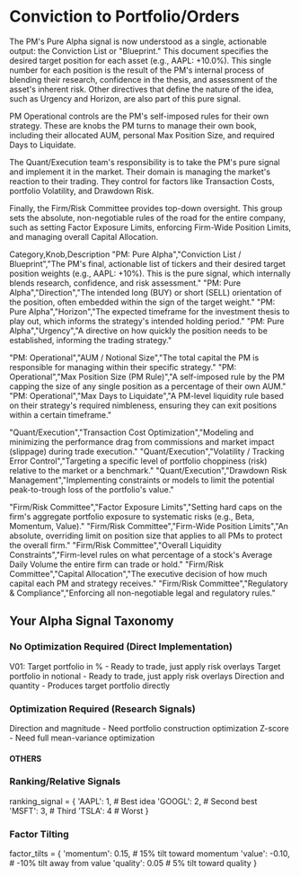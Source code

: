# Conviction to Portfolio/Orders
The PM's Pure Alpha signal is now understood as a single, actionable output: the Conviction List or "Blueprint." This document specifies the desired target position for each asset (e.g., AAPL: +10.0%). This single number for each position is the result of the PM's internal process of blending their research, confidence in the thesis, and assessment of the asset's inherent risk. Other directives that define the nature of the idea, such as Urgency and Horizon, are also part of this pure signal.

PM Operational controls are the PM's self-imposed rules for their own strategy. These are knobs the PM turns to manage their own book, including their allocated AUM, personal Max Position Size, and required Days to Liquidate.

The Quant/Execution team's responsibility is to take the PM's pure signal and implement it in the market. Their domain is managing the market's reaction to their trading. They control for factors like Transaction Costs, portfolio Volatility, and Drawdown Risk.

Finally, the Firm/Risk Committee provides top-down oversight. This group sets the absolute, non-negotiable rules of the road for the entire company, such as setting Factor Exposure Limits, enforcing Firm-Wide Position Limits, and managing overall Capital Allocation.

Category,Knob,Description
"PM: Pure Alpha","Conviction List / Blueprint","The PM's final, actionable list of tickers and their desired target position weights (e.g., AAPL: +10%). This is the pure signal, which internally blends research, confidence, and risk assessment."
"PM: Pure Alpha","Direction","The intended long (BUY) or short (SELL) orientation of the position, often embedded within the sign of the target weight."
"PM: Pure Alpha","Horizon","The expected timeframe for the investment thesis to play out, which informs the strategy's intended holding period."
"PM: Pure Alpha","Urgency","A directive on how quickly the position needs to be established, informing the trading strategy."

"PM: Operational","AUM / Notional Size","The total capital the PM is responsible for managing within their specific strategy."
"PM: Operational","Max Position Size (PM Rule)","A self-imposed rule by the PM capping the size of any single position as a percentage of their own AUM."
"PM: Operational","Max Days to Liquidate","A PM-level liquidity rule based on their strategy's required nimbleness, ensuring they can exit positions within a certain timeframe."

"Quant/Execution","Transaction Cost Optimization","Modeling and minimizing the performance drag from commissions and market impact (slippage) during trade execution."
"Quant/Execution","Volatility / Tracking Error Control","Targeting a specific level of portfolio choppiness (risk) relative to the market or a benchmark."
"Quant/Execution","Drawdown Risk Management","Implementing constraints or models to limit the potential peak-to-trough loss of the portfolio's value."

"Firm/Risk Committee","Factor Exposure Limits","Setting hard caps on the firm's aggregate portfolio exposure to systematic risks (e.g., Beta, Momentum, Value)."
"Firm/Risk Committee","Firm-Wide Position Limits","An absolute, overriding limit on position size that applies to all PMs to protect the overall firm."
"Firm/Risk Committee","Overall Liquidity Constraints","Firm-level rules on what percentage of a stock's Average Daily Volume the entire firm can trade or hold."
"Firm/Risk Committee","Capital Allocation","The executive decision of how much capital each PM and strategy receives."
"Firm/Risk Committee","Regulatory & Compliance","Enforcing all non-negotiable legal and regulatory rules."

## Your Alpha Signal Taxonomy

### No Optimization Required (Direct Implementation)

V01: Target portfolio in % - Ready to trade, just apply risk overlays
Target portfolio in notional - Ready to trade, just apply risk overlays
Direction and quantity - Produces target portfolio directly

### Optimization Required (Research Signals)

Direction and magnitude - Need portfolio construction optimization
Z-score - Need full mean-variance optimization

#### OTHERS 

### Ranking/Relative Signals
ranking_signal = {
    'AAPL': 1,    # Best idea
    'GOOGL': 2,   # Second best  
    'MSFT': 3,    # Third
    'TSLA': 4     # Worst
}

### Factor Tilting
factor_tilts = {
    'momentum': 0.15,    # 15% tilt toward momentum
    'value': -0.10,      # -10% tilt away from value
    'quality': 0.05      # 5% tilt toward quality
}
